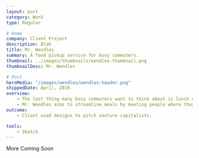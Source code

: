 ```yaml
---
layout: post
category: Work
type: Regular

# Home
company: Client Project
description: Blah
title: Mr. Wendles
summary: A food pickup service for busy commuters.
thumbnail: ../images/thumbnails/wendles-thumbnail.png
thumbnailDesc: Mr. Wendles

# Post
heroMedia: "/images/wendles/wendles-header.png"
shippedDate: April, 2019
overview:
    - The last thing many busy commuters want to think about is lunch or dinner. Although food delivery services are convenient, users are often handcuffed to a set location while waiting for their food.
    - Mr. Wendles aims to streamline meals by meeting people where they already are. Instead of low-quality or slow meals that commuters find around transit hubs, Mr. Wendles aims to offer healthy and affordable options for commuters on the go.
outcome:
    - Client used designs to pitch venture capitalists.

tools:
    - Sketch
---
```


More Coming Soon

